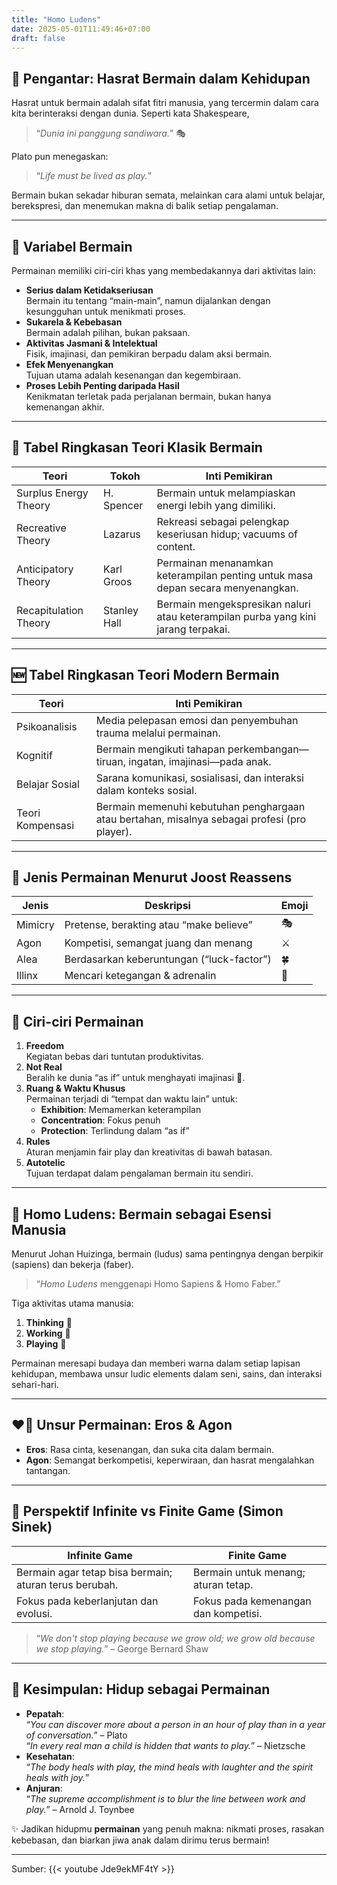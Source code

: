 ```yaml
---
title: "Homo Ludens"
date: 2025-05-01T11:49:46+07:00
draft: false
---
```


## 🌟 Pengantar: Hasrat Bermain dalam Kehidupan 
Hasrat untuk bermain adalah sifat fitri manusia, yang tercermin dalam cara kita berinteraksi dengan dunia. Seperti kata Shakespeare,  
> “_Dunia ini panggung sandiwara._” 🎭  

Plato pun menegaskan:  
> “_Life must be lived as play._”  

Bermain bukan sekadar hiburan semata, melainkan cara alami untuk belajar, berekspresi, dan menemukan makna di balik setiap pengalaman.

---

## 🎯 Variabel Bermain  
Permainan memiliki ciri-ciri khas yang membedakannya dari aktivitas lain:  
- **Serius dalam Ketidakseriusan**  
  Bermain itu tentang “main-main”, namun dijalankan dengan kesungguhan untuk menikmati proses.  
- **Sukarela & Kebebasan**  
  Bermain adalah pilihan, bukan paksaan.  
- **Aktivitas Jasmani & Intelektual**  
  Fisik, imajinasi, dan pemikiran berpadu dalam aksi bermain.  
- **Efek Menyenangkan**  
  Tujuan utama adalah kesenangan dan kegembiraan.  
- **Proses Lebih Penting daripada Hasil**  
  Kenikmatan terletak pada perjalanan bermain, bukan hanya kemenangan akhir.  

---

## 📜 Tabel Ringkasan Teori Klasik Bermain  

| Teori                     | Tokoh           | Inti Pemikiran                                                                 |
|---------------------------|-----------------|---------------------------------------------------------------------------------|
| Surplus Energy Theory     | H. Spencer     | Bermain untuk melampiaskan energi lebih yang dimiliki.                           |
| Recreative Theory         | Lazarus        | Rekreasi sebagai pelengkap keseriusan hidup; vacuums of content.                |
| Anticipatory Theory       | Karl Groos     | Permainan menanamkan keterampilan penting untuk masa depan secara menyenangkan.  |
| Recapitulation Theory     | Stanley Hall   | Bermain mengekspresikan naluri atau keterampilan purba yang kini jarang terpakai.|

---

## 🆕 Tabel Ringkasan Teori Modern Bermain  

| Teori                 | Inti Pemikiran                                                                                       |
|-----------------------|------------------------------------------------------------------------------------------------------|
| Psikoanalisis         | Media pelepasan emosi dan penyembuhan trauma melalui permainan.                                      |
| Kognitif              | Bermain mengikuti tahapan perkembangan—tiruan, ingatan, imajinasi—pada anak.                         |
| Belajar Sosial        | Sarana komunikasi, sosialisasi, dan interaksi dalam konteks sosial.                                 |
| Teori Kompensasi      | Bermain memenuhi kebutuhan penghargaan atau bertahan, misalnya sebagai profesi (pro player).         |

---

## 🎲 Jenis Permainan Menurut Joost Reassens  
| Jenis     | Deskripsi                                | Emoji      |
|-----------|------------------------------------------|------------|
| Mimicry   | Pretense, berakting atau “make believe”  | 🎭         |
| Agon      | Kompetisi, semangat juang dan menang     | ⚔️         |
| Alea      | Berdasarkan keberuntungan (“luck-factor”)| 🍀         |
| Illinx    | Mencari ketegangan & adrenalin          | 🎢         |

---

## 🧩 Ciri-ciri Permainan  
1. **Freedom**  
   Kegiatan bebas dari tuntutan produktivitas.  
2. **Not Real**  
   Beralih ke dunia “as if” untuk menghayati imajinasi 🌈.  
3. **Ruang & Waktu Khusus**  
   Permainan terjadi di “tempat dan waktu lain” untuk:  
   - **Exhibition**: Memamerkan keterampilan  
   - **Concentration**: Fokus penuh  
   - **Protection**: Terlindung dalam “as if”  
4. **Rules**  
   Aturan menjamin fair play dan kreativitas di bawah batasan.  
5. **Autotelic**  
   Tujuan terdapat dalam pengalaman bermain itu sendiri.  

---

## 🤝 Homo Ludens: Bermain sebagai Esensi Manusia  
Menurut Johan Huizinga, bermain (ludus) sama pentingnya dengan berpikir (sapiens) dan bekerja (faber).  
> “_Homo Ludens_ menggenapi Homo Sapiens & Homo Faber.”  

Tiga aktivitas utama manusia:  
1. **Thinking** 💭  
2. **Working** 💼  
3. **Playing** 🎉  

Permainan meresapi budaya dan memberi warna dalam setiap lapisan kehidupan, membawa unsur ludic elements dalam seni, sains, dan interaksi sehari-hari.

---

## ❤️‍🔥 Unsur Permainan: Eros & Agon  
- **Eros**: Rasa cinta, kesenangan, dan suka cita dalam bermain.  
- **Agon**: Semangat berkompetisi, keperwiraan, dan hasrat mengalahkan tantangan.  

---

## 🔄 Perspektif Infinite vs Finite Game (Simon Sinek)  
| **Infinite Game**                                      | **Finite Game**                        |
|--------------------------------------------------------|----------------------------------------|
| Bermain agar tetap bisa bermain; aturan terus berubah. | Bermain untuk menang; aturan tetap.    |
| Fokus pada keberlanjutan dan evolusi.                 | Fokus pada kemenangan dan kompetisi.   |

> “_We don't stop playing because we grow old; we grow old because we stop playing._” – George Bernard Shaw

---

## 🎈 Kesimpulan: Hidup sebagai Permainan  
- **Pepatah**:  
  “_You can discover more about a person in an hour of play than in a year of conversation._” – Plato  
  “_In every real man a child is hidden that wants to play._” – Nietzsche  
- **Kesehatan**:  
  “_The body heals with play, the mind heals with laughter and the spirit heals with joy._”  
- **Anjuran**:  
  “_The supreme accomplishment is to blur the line between work and play._” – Arnold J. Toynbee  

✨ Jadikan hidupmu **permainan** yang penuh makna: nikmati proses, rasakan kebebasan, dan biarkan jiwa anak dalam dirimu terus bermain!

---
Sumber:
{{< youtube Jde9ekMF4tY >}}